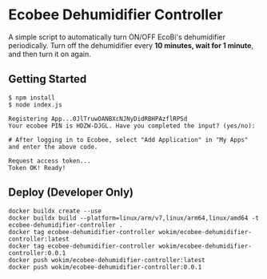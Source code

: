 # Ecobee Dehumidifier Controller

A simple script to automatically turn ON/OFF EcoBi's dehumidifier periodically. Turn off the dehumidifier every **10 minutes, wait for 1 minute**, and then turn it on again.

## Getting Started

```
$ npm install
$ node index.js

Registering App...0JlTruwOANBXcNJNyDidRBHPAzflRPSd
Your ecobee PIN is HDZW-DJGL. Have you completed the input? (yes/no):

# After logging in to Ecobee, select "Add Application" in "My Apps" and enter the above code.

Request access token...
Token OK! Ready!
```

## Deploy (Developer Only)
```
docker buildx create --use
docker buildx build --platform=linux/arm/v7,linux/arm64,linux/amd64 -t ecobee-dehumidifier-controller .
docker tag ecobee-dehumidifier-controller wokim/ecobee-dehumidifier-controller:latest
docker tag ecobee-dehumidifier-controller wokim/ecobee-dehumidifier-controller:0.0.1
docker push wokim/ecobee-dehumidifier-controller:latest
docker push wokim/ecobee-dehumidifier-controller:0.0.1
```